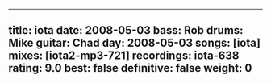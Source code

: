 
---
title: iota
date: 2008-05-03
bass:	Rob
drums:	Mike
guitar:	Chad
day: 2008-05-03
songs: [iota]
mixes: [iota2-mp3-721]
recordings: iota-638
rating: 9.0
best: false
definitive: false
weight: 0
---
